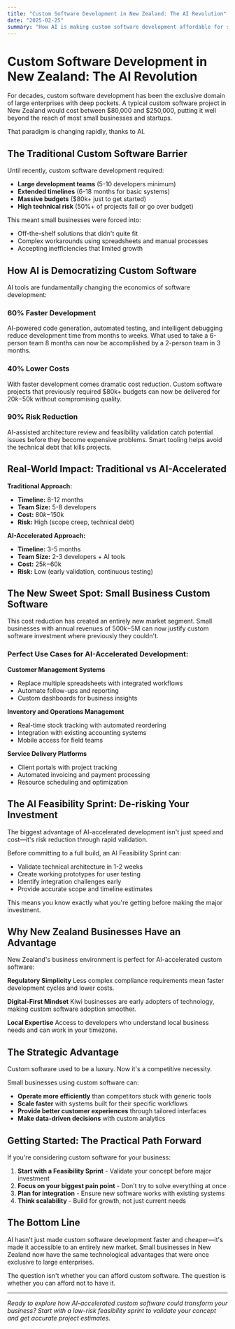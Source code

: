 ```yaml
---
title: "Custom Software Development in New Zealand: The AI Revolution"
date: "2025-02-25"
summary: "How AI is making custom software development affordable for small businesses in New Zealand, with 60% cost reductions and accelerated timelines."
---
```


# Custom Software Development in New Zealand: The AI Revolution

For decades, custom software development has been the exclusive domain of large enterprises with deep pockets. A typical custom software project in New Zealand would cost between $80,000 and $250,000, putting it well beyond the reach of most small businesses and startups.

That paradigm is changing rapidly, thanks to AI.

## The Traditional Custom Software Barrier

Until recently, custom software development required:

- **Large development teams** (5-10 developers minimum)
- **Extended timelines** (6-18 months for basic systems)
- **Massive budgets** ($80k+ just to get started)
- **High technical risk** (50%+ of projects fail or go over budget)

This meant small businesses were forced into:
- Off-the-shelf solutions that didn't quite fit
- Complex workarounds using spreadsheets and manual processes
- Accepting inefficiencies that limited growth

## How AI is Democratizing Custom Software

AI tools are fundamentally changing the economics of software development:

### 60% Faster Development
AI-powered code generation, automated testing, and intelligent debugging reduce development time from months to weeks. What used to take a 6-person team 8 months can now be accomplished by a 2-person team in 3 months.

### 40% Lower Costs
With faster development comes dramatic cost reduction. Custom software projects that previously required $80k+ budgets can now be delivered for $20k-$50k without compromising quality.

### 90% Risk Reduction
AI-assisted architecture review and feasibility validation catch potential issues before they become expensive problems. Smart tooling helps avoid the technical debt that kills projects.

## Real-World Impact: Traditional vs AI-Accelerated

**Traditional Approach:**
- **Timeline:** 8-12 months
- **Team Size:** 5-8 developers
- **Cost:** $80k-$150k
- **Risk:** High (scope creep, technical debt)

**AI-Accelerated Approach:**
- **Timeline:** 3-5 months
- **Team Size:** 2-3 developers + AI tools
- **Cost:** $25k-$60k
- **Risk:** Low (early validation, continuous testing)

## The New Sweet Spot: Small Business Custom Software

This cost reduction has created an entirely new market segment. Small businesses with annual revenues of $500k-$5M can now justify custom software investment where previously they couldn't.

### Perfect Use Cases for AI-Accelerated Development:

**Customer Management Systems**
- Replace multiple spreadsheets with integrated workflows
- Automate follow-ups and reporting
- Custom dashboards for business insights

**Inventory and Operations Management**
- Real-time stock tracking with automated reordering
- Integration with existing accounting systems
- Mobile access for field teams

**Service Delivery Platforms**
- Client portals with project tracking
- Automated invoicing and payment processing
- Resource scheduling and optimization

## The AI Feasibility Sprint: De-risking Your Investment

The biggest advantage of AI-accelerated development isn't just speed and cost—it's risk reduction through rapid validation.

Before committing to a full build, an AI Feasibility Sprint can:
- Validate technical architecture in 1-2 weeks
- Create working prototypes for user testing
- Identify integration challenges early
- Provide accurate scope and timeline estimates

This means you know exactly what you're getting before making the major investment.

## Why New Zealand Businesses Have an Advantage

New Zealand's business environment is perfect for AI-accelerated custom software:

**Regulatory Simplicity**
Less complex compliance requirements mean faster development cycles and lower costs.

**Digital-First Mindset**
Kiwi businesses are early adopters of technology, making custom software adoption smoother.

**Local Expertise**
Access to developers who understand local business needs and can work in your timezone.

## The Strategic Advantage

Custom software used to be a luxury. Now it's a competitive necessity.

Small businesses using custom software can:
- **Operate more efficiently** than competitors stuck with generic tools
- **Scale faster** with systems built for their specific workflows
- **Provide better customer experiences** through tailored interfaces
- **Make data-driven decisions** with custom analytics

## Getting Started: The Practical Path Forward

If you're considering custom software for your business:

1. **Start with a Feasibility Sprint** - Validate your concept before major investment
2. **Focus on your biggest pain point** - Don't try to solve everything at once
3. **Plan for integration** - Ensure new software works with existing systems
4. **Think scalability** - Build for growth, not just current needs

## The Bottom Line

AI hasn't just made custom software development faster and cheaper—it's made it accessible to an entirely new market. Small businesses in New Zealand now have the same technological advantages that were once exclusive to large enterprises.

The question isn't whether you can afford custom software. The question is whether you can afford not to have it.

---

*Ready to explore how AI-accelerated custom software could transform your business? Start with a low-risk feasibility sprint to validate your concept and get accurate project estimates.*
